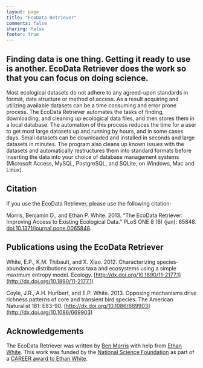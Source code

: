```yaml
---
layout: page
title: "EcoData Retriever"
comments: false
sharing: false
footer: true
--- 
```


## Finding data is one thing. Getting it ready to use is another. EcoData Retriever does the work so that you can focus on doing science.

Most ecological datasets do not adhere to any agreed-upon standards in
format, data structure or method of access. As a result acquiring and
utilizing available datasets can be a time consuming and error prone
process. The EcoData Retriever automates the tasks of finding,
downloading, and cleaning up ecological data files, and then stores them
in a local database. The automation of this process reduces the time for
a user to get most large datasets up and running by hours, and in some
cases days. Small datasets can be downloaded and installed in seconds
and large datasets in minutes. The program also cleans up known issues
with the datasets and automatically restructures them into standard
formats before inserting the data into your choice of database
management systems (Microsoft Access, MySQL, PostgreSQL, and SQLite, on
Windows, Mac and Linux).

## Citation

If you use the EcoData Retriever, please use the following citation:

Morris, Benjamin D., and Ethan P. White. 2013. “The EcoData Retriever:
Improving Access to Existing Ecological Data.” PLoS ONE 8 (6) (jun):
65848.
[doi:10.1371/journal.pone.0065848](http://dx.plos.org/10.1371/journal.pone.0065848).

## Publications using the EcoData Retriever

White, E.P., K.M. Thibault, and X. Xiao. 2012. Characterizing
species-abundance distributions across taxa and ecosystems using a
simple maximum entropy model. Ecology.
[http://dx.doi.org/10.1890/11-2177.1](http://dx.doi.org/10.1890/11-2177.1)

Coyle, J.R., A.H. Hurlbert, and E.P. White. 2013. Opposing mechanisms
drive richness patterns of core and transient bird species. The American
Naturalist 181: E83-90.
[http://dx.doi.org/10.1086/669903](http://dx.doi.org/10.1086/669903)

## Acknowledgements

The EcoData Retriever was written by [Ben Morris](http://www.bendmorris.com)
with help from [Ethan White](http://whitelab.weecology.org). This work was
funded by the [National Science Foundation](http://nsf.gov/) as part of a
[CAREER award to Ethan White](http://nsf.gov/awardsearch/showAward.do?AwardNumber=0953694).
